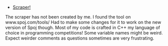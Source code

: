 <ul>
<li>
<a href="https://github.com/h4ck3rk3y/Spoj/blob/master/recipe-577036-1.py">Scraper!</a><br>
</li>
</ul>
The scraper has not been created by me. I found the tool on www.spoj.com/tools/
Had to make some changes for it to work on the new version of Spoj though.
Most of my code is crafted in C++ my language of choice in programming competitions!
Some variable names might be weird.
Expect weirder comments as questions sometimes are very frustrating.
